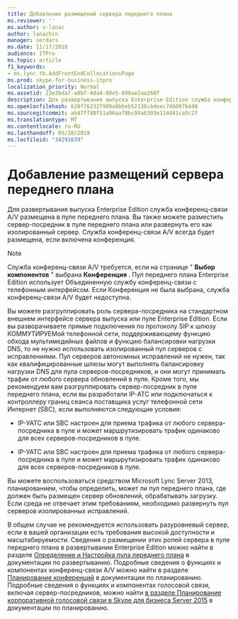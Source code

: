 ```yaml
---
title: Добавление размещений сервера переднего плана
ms.reviewer: ''
ms.author: v-lanac
author: lanachin
manager: serdars
ms.date: 11/17/2018
audience: ITPro
ms.topic: article
f1_keywords:
- ms.lync.tb.AddFrontEndCollocationsPage
ms.prod: skype-for-business-itpro
localization_priority: Normal
ms.assetid: 23e3bda7-a8bf-4da4-88e5-098ae2aa268f
description: Для развертывания выпуска Enterprise Edition служба конференц-связи A/V размещена в пуле переднего плана. Вы также можете разместить сервер-посредник в пуле переднего плана или развернуть его как изолированный сервер. Служба конференц-связи A/V всегда будет размещена, если включена конференция.
ms.openlocfilehash: 620f76232f909a8bbeb52138cbdeec74b097b448
ms.sourcegitcommit: ab47ff88f51a96aaf8bc99a6303e114d41ca5c2f
ms.translationtype: MT
ms.contentlocale: ru-RU
ms.lasthandoff: 05/20/2019
ms.locfileid: "34291639"
---
```

# <a name="add-front-end-server-collocations"></a>Добавление размещений сервера переднего плана

Для развертывания выпуска Enterprise Edition служба конференц-связи A/V размещена в пуле переднего плана. Вы также можете разместить сервер-посредник в пуле переднего плана или развернуть его как изолированный сервер. Служба конференц-связи A/V всегда будет размещена, если включена конференция.

> [!NOTE]
> Служба конференц-связи A/V требуется, если на странице " **Выбор компонентов** " выбрана **Конференция** . Пул переднего плана Enterprise Edition использует Объединенную службу конференц-связи с телефонным интерфейсом. Если Конференция не была выбрана, служба конференц-связи A/V будет недоступна.

Вы можете разгруппировать роль сервера-посредника на стандартном внешнем интерфейсе сервера выпуска или пуле Enterprise Edition. Если вы разворачиваете прямые подключения по протоколу SIP к шлюзу КОММУТИРУЕМой телефонной сети, поддерживающему функцию обхода мультимедийных файлов и функцию балансировки нагрузки DNS, то не нужно использовать изолированный пул серверов с исправлениями. Пул серверов автономных исправлений не нужен, так как квалифицированные шлюзы могут выполнять балансировку нагрузки DNS для пула серверов-посредников, и они могут принимать трафик от любого сервера обновлений в пуле. Кроме того, мы рекомендуем вам разгруппировать сервер-посредник в пуле переднего плана, если вы разработали IP-АТС или подключаться к контроллеру границ сеанса поставщика услуг телефонной сети Интернет (SBC), если выполняются следующие условия:

- IP-УАТС или SBC настроен для приема трафика от любого сервера-посредника в пуле и может маршрутизировать трафик одинаково для всех серверов-посредников в пуле.

- IP-УАТС или SBC настроен для приема трафика от любого сервера-посредника в пуле и может маршрутизировать трафик одинаково для всех серверов-посредников в пуле.

Вы можете воспользоваться средством Microsoft Lync Server 2013, планированием, чтобы определить, может ли пул переднего плана, где должен быть размещен сервер обновлений, обрабатывать загрузку. Если среда не отвечает этим требованиям, необходимо развернуть пул серверов изолированных исправлений.

В общем случае не рекомендуется использовать разуровневый сервер, если в вашей организации есть требования высокой доступности и масштабируемости. Сведения о размещении этих ролей сервера в пуле переднего плана в развертывании Enterprise Edition можно найти в разделе [Определение и Настройка пула переднего плана](https://technet.microsoft.com/library/713fc263-23dd-414a-b001-82932e4fe966.aspx) в документации по развертыванию. Подробные сведения о функциях и компонентах конференц-связи A/V можно найти в разделе [Планирование конференций](https://technet.microsoft.com/library/983a272a-e1b3-4d70-8f84-836b092fe526.aspx) в документации по планированию. Подробные сведения о функциях и компонентах голосовой связи, включая сервер-посредников, можно найти [в разделе Планирование корпоративной голосовой связи в Skype для бизнеса Server 2015](../../plan-your-deployment/enterprise-voice-solution/enterprise-voice.md) в документации по планированию.


